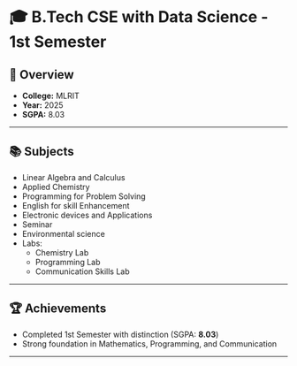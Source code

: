 # 🎓 B.Tech CSE with Data Science - 1st Semester

## 📌 Overview
- **College:** MLRIT  
- **Year:** 2025  
- **SGPA:** 8.03

---

## 📚 Subjects
- Linear Algebra and Calculus  
- Applied Chemistry  
- Programming for Problem Solving  
- English for skill Enhancement
- Electronic devices and Applications
- Seminar
- Environmental science
- Labs:
  - Chemistry Lab  
  - Programming Lab  
  - Communication Skills Lab  

---

## 🏆 Achievements
- Completed 1st Semester with distinction (SGPA: **8.03**)  
- Strong foundation in Mathematics, Programming, and Communication  

---

